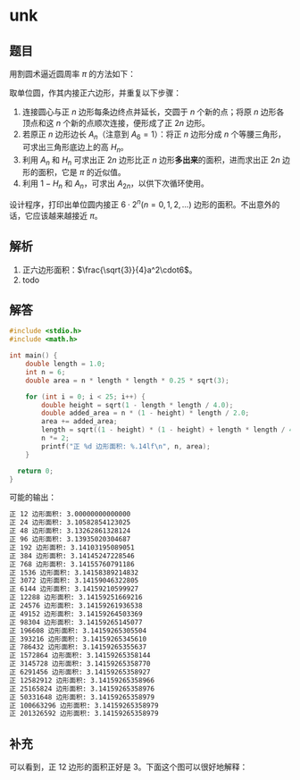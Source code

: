 # unk

## 题目

用割圆术逼近圆周率 $\pi$ 的方法如下：

取单位圆，作其内接正六边形，并重复以下步骤：

1. 连接圆心与正 $n$ 边形每条边终点并延长，交圆于 $n$ 个新的点；将原 $n$ 边形各顶点和这 $n$ 个新的点顺次连接，便形成了正 $2n$ 边形。
2. 若原正 $n$ 边形边长 $A_n$（注意到 $A_6=1$）：将正 $n$ 边形分成 $n$ 个等腰三角形，可求出三角形底边上的高 $H_n$。
3. 利用 $A_n$ 和 $H_n$ 可求出正 $2n$ 边形比正 $n$ 边形**多出来**的面积，进而求出正 $2n$ 边形的面积，它是 $\pi$ 的近似值。
4. 利用 $1-H_n$ 和 $A_n$，可求出 $A_{2n}$，以供下次循环使用。

设计程序，打印出单位圆内接正 $6\cdot 2^n(n=0, 1, 2, ...)$ 边形的面积。不出意外的话，它应该越来越接近 $\pi$。

## 解析

1. 正六边形面积：$\frac{\sqrt{3}}{4}a^2\cdot6$。
2. todo

## 解答

```c
#include <stdio.h>
#include <math.h>

int main() {
    double length = 1.0;
    int n = 6;
    double area = n * length * length * 0.25 * sqrt(3);

    for (int i = 0; i < 25; i++) {
        double height = sqrt(1 - length * length / 4.0);
        double added_area = n * (1 - height) * length / 2.0;
        area += added_area;
        length = sqrt((1 - height) * (1 - height) + length * length / 4.0);
        n *= 2;
        printf("正 %d 边形面积: %.14lf\n", n, area);
    }

  return 0;
}
```

可能的输出：

```txt
正 12 边形面积: 3.00000000000000
正 24 边形面积: 3.10582854123025
正 48 边形面积: 3.13262861328124
正 96 边形面积: 3.13935020304687
正 192 边形面积: 3.14103195089051
正 384 边形面积: 3.14145247228546
正 768 边形面积: 3.14155760791186
正 1536 边形面积: 3.14158389214832
正 3072 边形面积: 3.14159046322805
正 6144 边形面积: 3.14159210599927
正 12288 边形面积: 3.14159251669216
正 24576 边形面积: 3.14159261936538
正 49152 边形面积: 3.14159264503369
正 98304 边形面积: 3.14159265145077
正 196608 边形面积: 3.14159265305504
正 393216 边形面积: 3.14159265345610
正 786432 边形面积: 3.14159265355637
正 1572864 边形面积: 3.14159265358144
正 3145728 边形面积: 3.14159265358770
正 6291456 边形面积: 3.14159265358927
正 12582912 边形面积: 3.14159265358966
正 25165824 边形面积: 3.14159265358976
正 50331648 边形面积: 3.14159265358979
正 100663296 边形面积: 3.14159265358979
正 201326592 边形面积: 3.14159265358979
```

## 补充

可以看到，正 12 边形的面积正好是 3。下面这个图可以很好地解释：
